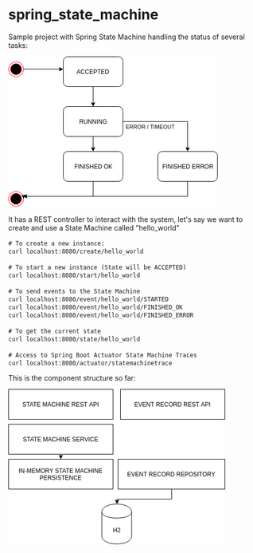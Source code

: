 # spring_state_machine
Sample project with Spring State Machine handling the status of several tasks:

![State Machine Diagram](https://raw.githubusercontent.com/victor-ferrer/spring_state_machine/master/State%20Machine.png)
      
It has a REST controller to interact with the system, let's say we want to create and use
a State Machine called "hello_world"

```
# To create a new instance:
curl localhost:8080/create/hello_world

# To start a new instance (State will be ACCEPTED)
curl localhost:8080/start/hello_world

# To send events to the State Machine
curl localhost:8080/event/hello_world/STARTED
curl localhost:8080/event/hello_world/FINISHED_OK
curl localhost:8080/event/hello_world/FINISHED_ERROR

# To get the current state
curl localhost:8080/state/hello_world

# Access to Spring Boot Actuator State Machine Traces
curl localhost:8080/actuator/statemachinetrace
```

This is the component structure so far:

![Component Diagram](https://raw.githubusercontent.com/victor-ferrer/spring_state_machine/master/Layers.png)
